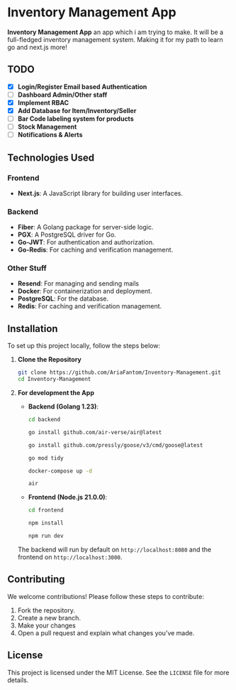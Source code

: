 # Inventory Management App

**Inventory Management App** an app which i am trying to make. It will be a full-fledged inventory management system. Making it for my path to learn go and next.js more!


## TODO

- [x] **Login/Register Email based Authentication**
- [ ] **Dashboard Admin/Other staff**
- [x] **Implement RBAC**
- [x] **Add Database for Item/Inventory/Seller**
- [ ] **Bar Code labeling system for products**
- [ ] **Stock Management**
- [ ] **Notifications & Alerts**

## Technologies Used

### Frontend
- **Next.js**: A JavaScript library for building user interfaces.

### Backend
- **Fiber**: A Golang package for server-side logic.
- **PGX**: A PostgreSQL driver for Go.
- **Go-JWT**: For authentication and authorization.
- **Go-Redis**: For caching and verification management.

### Other Stuff
- **Resend**: For managing and sending mails
- **Docker**: For containerization and deployment.
- **PostgreSQL**: For the database.
- **Redis**: For caching and verification management.

## Installation

To set up this project locally, follow the steps below:

1. **Clone the Repository**
    ```bash
    git clone https://github.com/AriaFantom/Inventory-Management.git
    cd Inventory-Management
    ```


4. **For development the App**

    - **Backend (Golang 1.23)**:
      ```bash
      cd backend
      ```
      ```bash
      go install github.com/air-verse/air@latest
      ```
      ```bash
      go install github.com/pressly/goose/v3/cmd/goose@latest
      ```
      ```bash
      go mod tidy
      ```
      ```bash
      docker-compose up -d
      ```
      ```bash
      air
      ```

    - **Frontend (Node.js 21.0.0)**:
      ```bash
      cd frontend
      ```
      ```bash
      npm install
      ```
      ```bash
      npm run dev
      ```

    The backend will run by default on `http://localhost:8080` and the frontend on `http://localhost:3000`.


## Contributing

We welcome contributions! Please follow these steps to contribute:

1. Fork the repository.
2. Create a new branch.
3. Make your changes
4. Open a pull request and explain what changes you’ve made.

## License

This project is licensed under the MIT License. See the `LICENSE` file for more details.